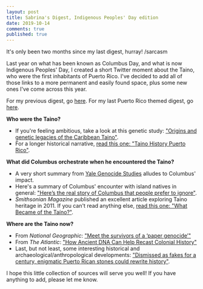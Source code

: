 ```yaml
---
layout: post
title: Sabrina's Digest, Indigenous Peoples' Day edition
date: 2019-10-14
comments: true
published: true
---
```


It's only been two months since my last digest, hurray! /sarcasm

Last year on what has been known as Columbus Day, and what is now Indigenous Peoples' Day, I created a short Twitter moment about the Taino, who were the first inhabitants of Puerto Rico. I've decided to add all of those links to a more permanent and easily found space, plus some new ones I've come across this year.

For my previous digest, go [here](https://sdrp.me/2019/08/17/weekly-digest-eight/). For my last Puerto Rico themed digest, go [here](https://sdrp.me/2019/07/19/weekly-digest-seven/).


**Who were the Taino?** 
- If you're feeling ambitious, take a look at this genetic study: ["Origins and genetic legacies of the Caribbean Taino"](https://www.pnas.org/content/115/10/2341). 
- For a longer historical narrative, [read this one: "Taino History Puerto Rico"](http://puertoricorevealed.com/taino-history-puerto-rico/). 


**What did Columbus orchestrate when he encountered the Taino?** 
- A very short summary from [Yale Genocide Studies](https://gsp.yale.edu/case-studies/colonial-genocides-project/puerto-rico) alludes to Columbus' impact.
- Here's a summary of Columbus' encounter with island natives in general: ["Here’s the real story of Columbus that people prefer to ignore"](https://grist.org/politics/heres-the-real-story-of-columbus-that-people-prefer-to-ignore/amp/?__twitter_impression=true).
- *Smithsonian Magazine* published an excellent article exploring Taino heritage in 2011. If you can't read anything else, [read this one: "What Became of the Taíno?"](https://www.smithsonianmag.com/travel/what-became-of-the-taino-73824867/).


**Where are the Taino now?**
- From *National Geographic*: ["Meet the survivors of a ‘paper genocide’"](https://www.nationalgeographic.com/history/2019/10/meet-survivors-taino-tribe-paper-genocide/?cmpid=org=ngp::mc=social::src=twitter::cmp=editorial::add=tw20191014hist-tainopapergenocide::rid&sf221441283=1)
- From *The Atlantic*: ["How Ancient DNA Can Help Recast Colonial History"](https://amp-theatlantic-com.cdn.ampproject.org/v/s/amp.theatlantic.com/amp/article/598246/?usqp=mq331AQCKAE%3D&amp_js_v=0.1#aoh=15710754665399&referrer=https%3A%2F%2Fwww.google.com&amp_tf=From%20%251%24s&ampshare=https%3A%2F%2Fwww.theatlantic.com%2Fscience%2Farchive%2F2019%2F09%2Fwhat-ancient-dna-says-about-puerto-ricos-history%2F598246%2F)
- Last, but not least, some interesting historical and archaeological/anthropological developments: [ "Dismissed as fakes for a century, enigmatic Puerto Rican stones could rewrite history"](https://www.miamiherald.com/news/nation-world/world/americas/article235714732.html).


I hope this little collection of sources will serve you well! If you have anything to add, please let me know.
